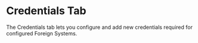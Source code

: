 [title]: # (    Credentials Tab)
[tags]: # (admin,configuration)
[priority]: # (2105)
# Credentials Tab

The Credentials tab lets you configure and add new credentials required for configured Foreign Systems. 
